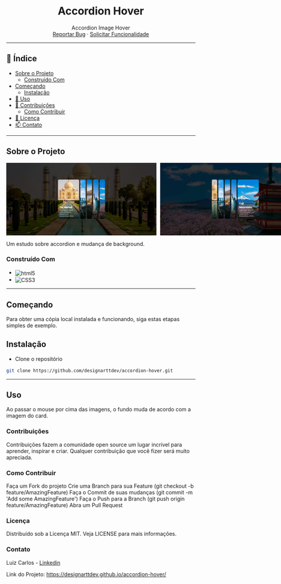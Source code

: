 <h1 align="center">Accordion Hover</h1>

<p align="center">
  Accordion Image Hover
  <br />
  <a href="https://github.com/designarttdev/accordion-hover/issues">Reportar Bug</a>
  ·
  <a href="https://github.com/designarttdev/accordion-hover/issues">Solicitar Funcionalidade</a>
</p>

---

## 📖 Índice

- [Sobre o Projeto](#sobre-o-projeto)
  - [Construído Com](#construído-com)
- [Começando](#começando)
  - [Instalação](#instalação)
- [🚀 Uso](#uso)
- [🤝 Contribuições](#contribuições)
  - [Como Contribuir](#como-contribuir)
- [📝 Licença](#licença)
- [📫 Contato](#contato)

---

## Sobre o Projeto

<div style="display: flex; gap: 10px;">
    <img style="width: 400px; height: auto;" src="https://github.com/designarttdev/accordion-hover/blob/main/Print1.jpg" alt="Primeira tela">
    <img style="width: 400px; height: auto;" src="https://github.com/designarttdev/accordion-hover/blob/main/Print2.jpg" alt="Primeira tela">
</div>

Um estudo sobre accordion e mudança de background.

### Construído Com

- <img align="center" alt="html5" src="https://img.shields.io/badge/HTML5-E34F26?style=for-the-badge&logo=html5&logoColor=white" />
- <img align="center" alt="CSS3" src="https://img.shields.io/badge/CSS3-1572B6?style=for-the-badge&logo=css3&logoColor=white" />

---

## Começando

Para obter uma cópia local instalada e funcionando, siga estas etapas simples de exemplo.

## Instalação

- Clone o repositório

```sh
git clone https://github.com/designarttdev/accordion-hover.git
```
---

## Uso

Ao passar o mouse por cima das imagens, o fundo muda de acordo com a imagem do card.

### Contribuições
Contribuições fazem a comunidade open source um lugar incrível para aprender, inspirar e criar. Qualquer contribuição que você fizer será muito apreciada.

### Como Contribuir
Faça um Fork do projeto
Crie uma Branch para sua Feature (git checkout -b feature/AmazingFeature)
Faça o Commit de suas mudanças (git commit -m 'Add some AmazingFeature')
Faça o Push para a Branch (git push origin feature/AmazingFeature)
Abra um Pull Request

### Licença
Distribuído sob a Licença MIT. Veja LICENSE para mais informações.

### Contato
Luiz Carlos - [Linkedin](https://www.linkedin.com/in/luizcarlosli/)

Link do Projeto: https://designarttdev.github.io/accordion-hover/
